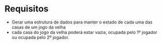 # Requisitos
 * Gerar uma estrutura de dados para manter o estado de cada uma das casas de um jogo da velha
 * cada casa do jogo da velha poderá estar vazia, ocupada
 pelo 1º jogador ou ocupada pelo 2º jogador.